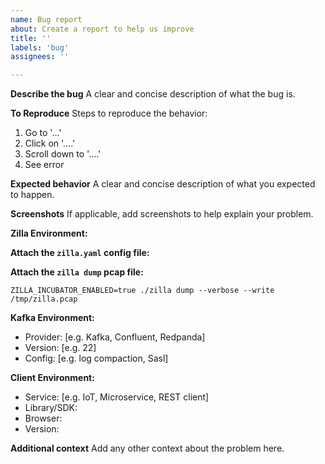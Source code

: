 ```yaml
---
name: Bug report
about: Create a report to help us improve
title: ''
labels: 'bug'
assignees: ''

---
```


<!--
  - Please search to see if an issue already exists for the issue you encountered. Duplicate issues will be closed. [Current GitHub Issues](https://github.com/aklivity/zilla/issues)
  - Please make sure your Zilla version is up to date. [Latest Zilla Release](https://github.com/aklivity/zilla/releases/latest)
-->

**Describe the bug**
A clear and concise description of what the bug is.

**To Reproduce**
Steps to reproduce the behavior:
1. Go to '...'
2. Click on '....'
3. Scroll down to '....'
4. See error

**Expected behavior**
A clear and concise description of what you expected to happen.

**Screenshots**
If applicable, add screenshots to help explain your problem.

**Zilla Environment:**
<!--
Describe the Host environment including:
- Zilla start command
- Environment variables

Describe a docker container:
```
docker inspect <zilla container name> | jq -r '.[].Config' 
```

Describe a k8s pod:
```
kubectl describe pod <zilla pod name prefix> -n <zilla k8s namespace>
```
-->

**Attach the `zilla.yaml` config file:**

**Attach the `zilla dump` pcap file:**
<!--
This command will need to be executed inside the running container or where zilla is installed.
docs: https://docs.aklivity.io/zilla/latest/reference/config/zilla-cli.html#zilla-dump 
-->
```
ZILLA_INCUBATOR_ENABLED=true ./zilla dump --verbose --write /tmp/zilla.pcap
```

**Kafka Environment:**
<!-- If applicable, please complete the following information and any other relevant details -->
- Provider: [e.g. Kafka, Confluent, Redpanda]
- Version: [e.g. 22]
- Config: [e.g. log compaction, Sasl]

**Client Environment:**
<!-- If applicable, please complete the following information and any other relevant details -->
 - Service: [e.g. IoT, Microservice, REST client]
 - Library/SDK:
 - Browser:
 - Version:

**Additional context**
Add any other context about the problem here.
